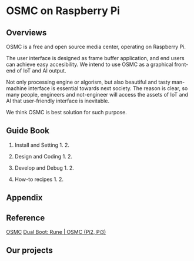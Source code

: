# OSMC on Raspberry Pi
## Overviews

OSMC is a free and open source media center, operating on Raspberry Pi.

The user interface is designed as frame buffer application, and end users can achieve easy accesibility.
We intend to use OSMC as a graphical front-end of IoT and AI output.

Not only processing engine or algorism, but also beautiful and tasty man-machine interface is essential towards next society.
The reason is clear, so many people, engineers and not-engineer will access the assets of IoT and AI
that user-friendly interface is inevitable. 

We think OSMC is best solution for such purpose.

## Guide Book 

1. Install and Setting
   1. 
   2. 

2. Design and Coding
   1. 
   2. 

3. Develop and Debug
   1. 
   2. 

4. How-to recipes
   1. 
   2. 

## Appendix 


## Reference
[OSMC](https://osmc.tv/)
[Dual Boot: Rune | OSMC (Pi2, Pi3)](https://github.com/rern/RPi2-3.Dual.Boot-Rune.OSMC)

## Our projects

